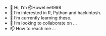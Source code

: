- 👋 Hi, I’m @HoweLee1998
- 👀 I’m interested in R, Python and hackintosh.
- 🌱 I’m currently learning these.
- 💞️ I’m looking to collaborate on ...
- 📫 How to reach me ...

<!---
HoweLee1998/HoweLee1998 is a ✨ special ✨ repository because its `README.md` (this file) appears on your GitHub profile.
You can click the Preview link to take a look at your changes.
--->
